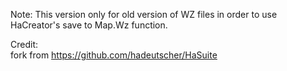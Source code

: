 
Note: This version only for old version of WZ files in order to use HaCreator's save to Map.Wz function.  

Credit:   
fork from https://github.com/hadeutscher/HaSuite

